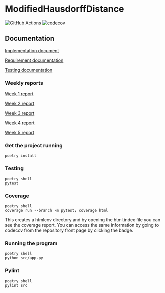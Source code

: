 # ModifiedHausdorffDistance

![GitHub Actions](https://github.com/TuuPu/ModifiedHausdorffDistance/workflows/CI/badge.svg)
[![codecov](https://codecov.io/gh/TuuPu/ModifiedHausdorffDistance/branch/main/graph/badge.svg?token=9YFEKBEPSE)](https://codecov.io/gh/TuuPu/ModifiedHausdorffDistance)



## Documentation

[Implementation document](https://github.com/TuuPu/ModifiedHausdorffDistance/blob/main/documentation/implementation_document.md)

[Requirement documentation](https://github.com/TuuPu/ModifiedHausdorffDistance/blob/main/documentation/requirement_spec.md)

[Testing documentation](https://github.com/TuuPu/ModifiedHausdorffDistance/blob/main/documentation/testing_document.md)

### Weekly reports

[Week 1 report](https://github.com/TuuPu/ModifiedHausdorffDistance/blob/main/documentation/weekly_report_1.md)

[Week 2 report](https://github.com/TuuPu/ModifiedHausdorffDistance/blob/main/documentation/weekly_report_2.md)

[Week 3 report](https://github.com/TuuPu/ModifiedHausdorffDistance/blob/main/documentation/weekly_report_3.md)

[Week 4 report](https://github.com/TuuPu/ModifiedHausdorffDistance/blob/main/documentation/weekly_report_4.md)

[Week 5 report](https://github.com/TuuPu/ModifiedHausdorffDistance/blob/main/documentation/weekly_report_5.md)

### Get the project running

`poetry install`

### Testing

```
poetry shell
pytest
```

### Coverage

```
poetry shell
coverage run --branch -m pytest; coverage html
```

This creates a htmlcov directory and by opening the html.index file you can see the coverage report. You can access the same information by going to codecov from the repository front page by clicking the badge.

### Running the program

```
poetry shell
python src/app.py
```

### Pylint

```
poetry shell
pylint src
```
